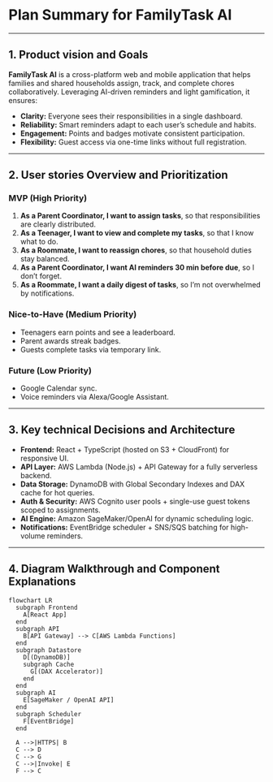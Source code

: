 # Plan Summary for FamilyTask AI

---

## 1. Product vision and Goals

**FamilyTask AI** is a cross-platform web and mobile application that helps families and shared households assign, track, and complete chores collaboratively. Leveraging AI-driven reminders and light gamification, it ensures:

- **Clarity:** Everyone sees their responsibilities in a single dashboard.  
- **Reliability:** Smart reminders adapt to each user’s schedule and habits.  
- **Engagement:** Points and badges motivate consistent participation.  
- **Flexibility:** Guest access via one-time links without full registration.

---

## 2. User stories Overview and Prioritization

### MVP (High Priority)
1. **As a Parent Coordinator, I want to assign tasks**, so that responsibilities are clearly distributed.  
2. **As a Teenager, I want to view and complete my tasks**, so that I know what to do.  
3. **As a Roommate, I want to reassign chores**, so that household duties stay balanced.  
4. **As a Parent Coordinator, I want AI reminders 30 min before due**, so I don’t forget.  
5. **As a Roommate, I want a daily digest of tasks**, so I’m not overwhelmed by notifications.

### Nice-to-Have (Medium Priority)
- Teenagers earn points and see a leaderboard.  
- Parent awards streak badges.  
- Guests complete tasks via temporary link.

### Future (Low Priority)
- Google Calendar sync.  
- Voice reminders via Alexa/Google Assistant.

---

## 3. Key technical Decisions and Architecture

- **Frontend:** React + TypeScript (hosted on S3 + CloudFront) for responsive UI.  
- **API Layer:** AWS Lambda (Node.js) + API Gateway for a fully serverless backend.  
- **Data Storage:** DynamoDB with Global Secondary Indexes and DAX cache for hot queries.  
- **Auth & Security:** AWS Cognito user pools + single-use guest tokens scoped to assignments.  
- **AI Engine:** Amazon SageMaker/OpenAI for dynamic scheduling logic.  
- **Notifications:** EventBridge scheduler + SNS/SQS batching for high-volume reminders.

---

## 4. Diagram Walkthrough and Component Explanations

```mermaid
flowchart LR
  subgraph Frontend
    A[React App]
  end
  subgraph API
    B[API Gateway] --> C[AWS Lambda Functions]
  end
  subgraph Datastore
    D[(DynamoDB)]
    subgraph Cache
      G[(DAX Accelerator)]
    end
  end
  subgraph AI
    E[SageMaker / OpenAI API]
  end
  subgraph Scheduler
    F[EventBridge]
  end

  A -->|HTTPS| B
  C --> D
  C --> G
  C -->|Invoke| E
  F --> C
